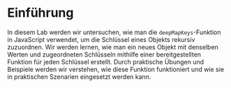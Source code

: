 # Einführung

In diesem Lab werden wir untersuchen, wie man die `deepMapKeys`-Funktion in JavaScript verwendet, um die Schlüssel eines Objekts rekursiv zuzuordnen. Wir werden lernen, wie man ein neues Objekt mit denselben Werten und zugeordneten Schlüsseln mithilfe einer bereitgestellten Funktion für jeden Schlüssel erstellt. Durch praktische Übungen und Beispiele werden wir verstehen, wie diese Funktion funktioniert und wie sie in praktischen Szenarien eingesetzt werden kann.
